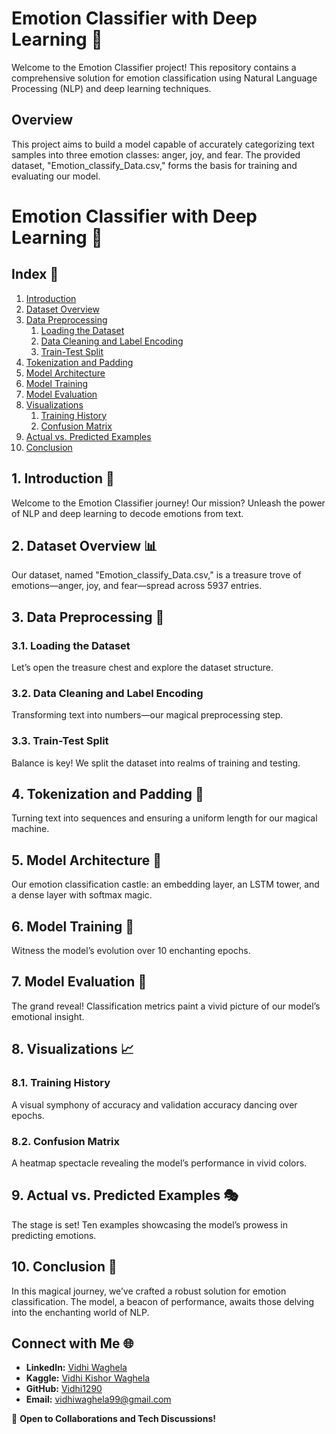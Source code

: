 # Emotion Classifier with Deep Learning 🚀

Welcome to the Emotion Classifier project! This repository contains a comprehensive solution for emotion classification using Natural Language Processing (NLP) and deep learning techniques.

## Overview

This project aims to build a model capable of accurately categorizing text samples into three emotion classes: anger, joy, and fear. The provided dataset, "Emotion_classify_Data.csv," forms the basis for training and evaluating our model.

# Emotion Classifier with Deep Learning 🚀

## Index 📖
1. [Introduction](#1-introduction)
2. [Dataset Overview](#2-dataset-overview)
3. [Data Preprocessing](#3-data-preprocessing)
    1. [Loading the Dataset](#31-loading-the-dataset)
    2. [Data Cleaning and Label Encoding](#32-data-cleaning-and-label-encoding)
    3. [Train-Test Split](#33-train-test-split)
4. [Tokenization and Padding](#4-tokenization-and-padding)
5. [Model Architecture](#5-model-architecture)
6. [Model Training](#6-model-training)
7. [Model Evaluation](#7-model-evaluation)
8. [Visualizations](#8-visualizations)
    1. [Training History](#81-training-history)
    2. [Confusion Matrix](#82-confusion-matrix)
9. [Actual vs. Predicted Examples](#9-actual-vs-predicted-examples)
10. [Conclusion](#10-conclusion)

## 1. Introduction 🚀
Welcome to the Emotion Classifier journey! Our mission? Unleash the power of NLP and deep learning to decode emotions from text.

## 2. Dataset Overview 📊
Our dataset, named "Emotion_classify_Data.csv," is a treasure trove of emotions—anger, joy, and fear—spread across 5937 entries.

## 3. Data Preprocessing 🧹
### 3.1. Loading the Dataset
Let’s open the treasure chest and explore the dataset structure.

### 3.2. Data Cleaning and Label Encoding
Transforming text into numbers—our magical preprocessing step.

### 3.3. Train-Test Split
Balance is key! We split the dataset into realms of training and testing.

## 4. Tokenization and Padding 📝
Turning text into sequences and ensuring a uniform length for our magical machine.

## 5. Model Architecture 🏰
Our emotion classification castle: an embedding layer, an LSTM tower, and a dense layer with softmax magic.

## 6. Model Training 🚂
Witness the model’s evolution over 10 enchanting epochs.

## 7. Model Evaluation 🌟
The grand reveal! Classification metrics paint a vivid picture of our model’s emotional insight.

## 8. Visualizations 📈
### 8.1. Training History
A visual symphony of accuracy and validation accuracy dancing over epochs.

### 8.2. Confusion Matrix
A heatmap spectacle revealing the model’s performance in vivid colors.

## 9. Actual vs. Predicted Examples 🎭
The stage is set! Ten examples showcasing the model’s prowess in predicting emotions.

## 10. Conclusion 🌟
In this magical journey, we’ve crafted a robust solution for emotion classification. The model, a beacon of performance, awaits those delving into the enchanting world of NLP.

## Connect with Me 🌐

- **LinkedIn:** [Vidhi Waghela](https://www.linkedin.com/in/vidhi-waghela-434663198/)
- **Kaggle:** [Vidhi Kishor Waghela](https://www.kaggle.com/vidhikishorwaghela)
- **GitHub:** [Vidhi1290](https://github.com/Vidhi1290)
- **Email:** [vidhiwaghela99@gmail.com](mailto:vidhiwaghela99@gmail.com)

🚀 **Open to Collaborations and Tech Discussions!**
